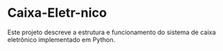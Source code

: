 # Caixa-Eletr-nico
Este projeto descreve a estrutura e funcionamento do sistema de caixa eletrônico implementado em Python.
